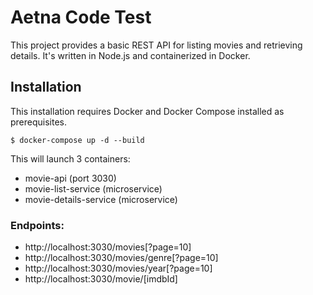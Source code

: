 # Aetna Code Test

This project provides a basic REST API for listing movies and retrieving details. It's written in Node.js and containerized in Docker.

## Installation

This installation requires Docker and Docker Compose installed as prerequisites. 

```
$ docker-compose up -d --build
```

This will launch 3 containers:

- movie-api (port 3030)
- movie-list-service (microservice)
- movie-details-service (microservice)

### Endpoints:

- http://localhost:3030/movies[?page=10]
- http://localhost:3030/movies/genre[?page=10]
- http://localhost:3030/movies/year[?page=10]
- http://localhost:3030/movie/[imdbId]